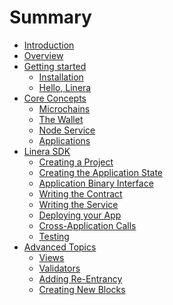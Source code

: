 # Summary

- [Introduction](./introduction.md)
- [Overview](./overview.md)
- [Getting started](./getting_started.md)
  - [Installation](getting_started/installation.md)
  - [Hello, Linera](getting_started/first_app.md)
- [Core Concepts](./core_concepts.md)
  - [Microchains](core_concepts/micro_chains.md)
  - [The Wallet](core_concepts/wallet.md)
  - [Node Service](core_concepts/node_service.md)
  - [Applications](core_concepts/applications.md)
- [Linera SDK](sdk/sdk.md)
  - [Creating a Project](sdk/creating_a_project.md)
  - [Creating the Application State](sdk/state.md)
  - [Application Binary Interface](sdk/abi.md)
  - [Writing the Contract](sdk/contract.md)
  - [Writing the Service](sdk/service.md)
  - [Deploying your App](sdk/deploy.md)
  - [Cross-Application Calls](sdk/meta.md)
  - [Testing](sdk/testing.md)
- [Advanced Topics](./advanced.md)
  - [Views](advanced_topics/views.md)
  - [Validators](advanced_topics/validators.md)
  - [Adding Re-Entrancy](advanced_topics/reentrancy.md)
  - [Creating New Blocks](advanced_topics/block_creation.md)

<!-- prettier-ignore-start -->
<!--
  - [Execution Model](advanced_topics/execution_model.md)

- [Examples](./examples.md)
  - [Hello World](./examples/hello_world.md)
- [Glossary](./glossary.md)
-->
<!-- prettier-ignore-end -->

